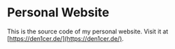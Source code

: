 # Personal Website
This is the source code of my personal website.
Visit it at [https://den1cer.de/](https://den1cer.de/).
